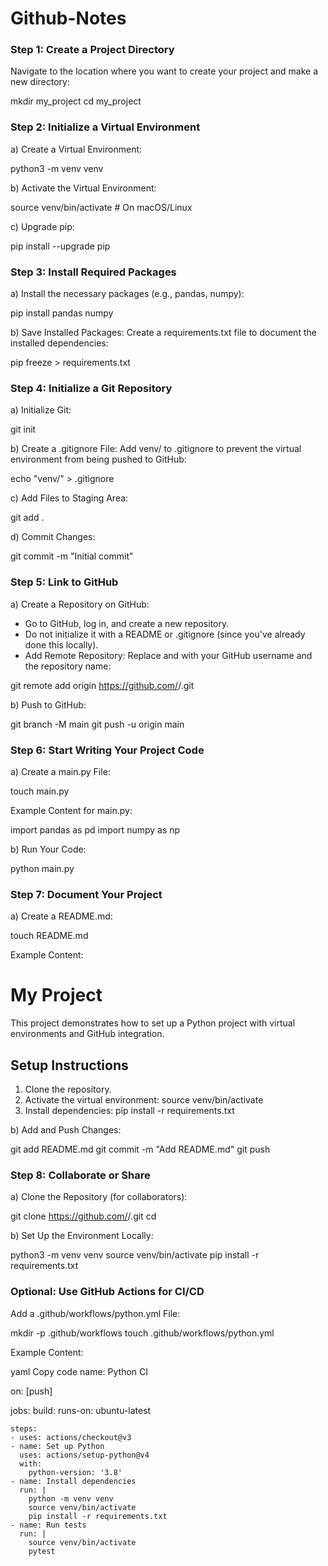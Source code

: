 # Github-Notes

### Step 1: Create a Project Directory
Navigate to the location where you want to create your project and make a new directory:

mkdir my_project
cd my_project

### Step 2: Initialize a Virtual Environment
a) Create a Virtual Environment:

python3 -m venv venv

b) Activate the Virtual Environment:

source venv/bin/activate  # On macOS/Linux

c) Upgrade pip:

pip install --upgrade pip

### Step 3: Install Required Packages
a) Install the necessary packages (e.g., pandas, numpy):

pip install pandas numpy

b) Save Installed Packages: Create a requirements.txt file to document the installed dependencies:

pip freeze > requirements.txt

### Step 4: Initialize a Git Repository
a) Initialize Git:

git init

b) Create a .gitignore File: Add venv/ to .gitignore to prevent the virtual environment from being pushed to GitHub:

echo "venv/" > .gitignore

c) Add Files to Staging Area:

git add .

d) Commit Changes:

git commit -m "Initial commit"

### Step 5: Link to GitHub
a) Create a Repository on GitHub:

- Go to GitHub, log in, and create a new repository.
- Do not initialize it with a README or .gitignore (since you've already done this locally).
- Add Remote Repository: Replace <your-username> and <repository-name> with your GitHub username and the repository name:

git remote add origin https://github.com/<your-username>/<repository-name>.git

b) Push to GitHub:

git branch -M main
git push -u origin main

### Step 6: Start Writing Your Project Code
a) Create a main.py File:

touch main.py

Example Content for main.py:

import pandas as pd
import numpy as np

b) Run Your Code:

python main.py

### Step 7: Document Your Project
a) Create a README.md:

touch README.md

Example Content:

# My Project

This project demonstrates how to set up a Python project with virtual environments and GitHub integration.

## Setup Instructions
1. Clone the repository.
2. Activate the virtual environment:
source venv/bin/activate
3. Install dependencies:
pip install -r requirements.txt

b) Add and Push Changes:

git add README.md
git commit -m "Add README.md"
git push

### Step 8: Collaborate or Share
a) Clone the Repository (for collaborators):

git clone https://github.com/<your-username>/<repository-name>.git
cd <repository-name>

b) Set Up the Environment Locally:

python3 -m venv venv
source venv/bin/activate
pip install -r requirements.txt

### Optional: Use GitHub Actions for CI/CD
Add a .github/workflows/python.yml File:

mkdir -p .github/workflows
touch .github/workflows/python.yml

Example Content:

yaml
Copy code
name: Python CI

on: [push]

jobs:
  build:
    runs-on: ubuntu-latest

    steps:
    - uses: actions/checkout@v3
    - name: Set up Python
      uses: actions/setup-python@v4
      with:
        python-version: '3.8'
    - name: Install dependencies
      run: |
        python -m venv venv
        source venv/bin/activate
        pip install -r requirements.txt
    - name: Run tests
      run: |
        source venv/bin/activate
        pytest
